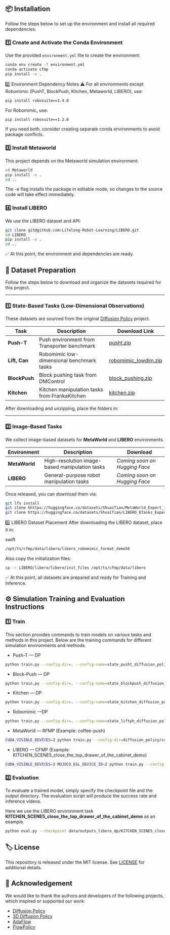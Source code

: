 ## 📦 Installation

Follow the steps below to set up the environment and install all required dependencies.

### 1️⃣ Create and Activate the Conda Environment
Use the provided `environment.yml` file to create the environment:
```bash
conda env create -f environment.yml
conda activate cfmp
pip install -e .
```
2️⃣ Environment Dependency Notes ⚠️
For all environments except Robomimic (PushT, BlockPush, Kitchen, Metaworld, LIBERO), use:
```bash
pip install robosuite==1.4.0
```
For Robomimic, use:

```bash
pip install robosuite==1.2.0
```
If you need both, consider creating separate conda environments to avoid package conflicts.

### 3️⃣ Install Metaworld
This project depends on the Metaworld simulation environment:

```bash
cd Metaworld
pip install -e .
cd ..
```
The -e flag installs the package in editable mode, so changes to the source code will take effect immediately.

### 4️⃣ Install LIBERO
We use the LIBERO dataset and API:

```bash
git clone git@github.com:Lifelong-Robot-Learning/LIBERO.git
cd LIBERO
pip install -e .
cd ..
```
✅ At this point, the environment and dependencies are ready. 

## 📁 Dataset Preparation

Follow the steps below to download and organize the datasets required for this project.

---

### 1️⃣ State-Based Tasks (Low-Dimensional Observations)
These datasets are sourced from the original [Diffusion Policy](https://diffusion-policy.cs.columbia.edu/) project.

| Task          | Description                                           | Download Link |
|---------------|-------------------------------------------------------|---------------|
| **Push-T**    | Push environment from Transporter benchmark           | [pusht.zip](https://diffusion-policy.cs.columbia.edu/data/training/pusht.zip) |
| **Lift, Can** | Robomimic low-dimensional benchmark tasks              | [robomimic_lowdim.zip](https://diffusion-policy.cs.columbia.edu/data/training/robomimic_lowdim.zip) |
| **BlockPush** | Block pushing task from DMControl                      | [block_pushing.zip](https://diffusion-policy.cs.columbia.edu/data/training/block_pushing.zip) |
| **Kitchen**   | Kitchen manipulation tasks from FrankaKitchen          | [kitchen.zip](https://diffusion-policy.cs.columbia.edu/data/training/kitchen.zip) |

After downloading and unzipping, place the folders in:


---

### 2️⃣ Image-Based Tasks
We collect image-based datasets for **MetaWorld** and **LIBERO** environments.

| Environment  | Description                               | Download |
|--------------|-------------------------------------------|----------|
| **MetaWorld**| High-resolution image-based manipulation tasks | *Coming soon on Hugging Face* |
| **LIBERO**   | General-purpose robot manipulation tasks  | *Coming soon on Hugging Face* |

Once released, you can download them via:
```bash
git lfs install
git clone hhttps://huggingface.co/datasets/ShuaiTian/MetaWorld_Expert_10_Demos
git clone https://huggingface.co/datasets/ShuaiTian/LIBERO_6Tasks_Expert_50_Demos
```
3️⃣ LIBERO Dataset Placement
After downloading the LIBERO dataset, place it in:

swift
```bash
/opt/ts/cfmp/data/libero/libero_robomimic_format_demo50
```
Also copy the initialization files:

```bash
cp -r LIBERO/libero/libero/init_files /opt/ts/cfmp/data/libero
```
✅ At this point, all datasets are prepared and ready for Training and Inference.


## ⚙️ Simulation Training and Evaluation Instructions

### 1️⃣ Train
This section provides commands to train models on various tasks and methods in this project. Below are the training commands for different simulation environments and methods.

* Push-T — DP
```bash
python train.py --config-dir=. --config-name=state_pusht_diffusion_policy_cnn.yaml training.seed=42 training.device=cuda:2 hydra.run.dir='data/outputs/${now:%Y.%m.%d}/${now:%H.%M.%S}_${name}_${task_name}'
```
* Block-Push — DP
```bash
python train.py --config-dir=. --config-name=state_blockpush_diffusion_policy_cnn.yaml training.seed=42 training.device=cuda:3 hydra.run.dir='data/outputs/${now:%Y.%m.%d}/${now:%H.%M.%S}_${name}_${task_name}'
```
* Kitchen — DP
```bash
python train.py --config-dir=. --config-name=state_kitchen_diffusion_policy_cnn.yaml training.seed=42 training.device=cuda:3 hydra.run.dir='data/outputs/${now:%Y.%m.%d}/${now:%H.%M.%S}_${name}_${task_name}'
```
* Robomimic —DP
```bash
python train.py --config-dir=. --config-name=state_liftph_diffusion_policy_cnn.yaml training.seed=42 training.device=cuda:3 hydra.run.dir='data/outputs/${now:%Y.%m.%d}/${now:%H.%M.%S}_${name}_${task_name}'
```
* MetaWorld — RFMP (Example: coffee-push)
```bash
CUDA_VISIBLE_DEVICES=2 python train.py --config-dir=diffusion_policy/config --config-name=mw_fm.yaml training.device=cuda:0 training.seed=1 taskn="coffee-push"
```
* LIBERO — CFMP (Example: KITCHEN_SCENE5_close_the_top_drawer_of_the_cabinet_demo)
```bash
CUDA_VISIBLE_DEVICES=2 MUJOCO_EGL_DEVICE_ID=2 python train.py --config-name=libero_cfm task.task_name=libero_90 task=libero_image_abs task.dataset_type="KITCHEN_SCENE5_close_the_top_drawer_of_the_cabinet_demo" training.device=cuda:0 taskn="KITCHEN_SCENE5_close_the_top_drawer_of_the_cabinet_demo"
```

### 2️⃣ Evaluation

To evaluate a trained model, simply specify the checkpoint file and the output directory. The evaluation script will produce the success rate and inference videos. 

Here we use the LIBERO environment task **KITCHEN_SCENE5_close_the_top_drawer_of_the_cabinet_demo** as an example.

```bash
python eval.py --checkpoint data/outputs_libero_dp/KITCHEN_SCENE5_close_the_top_drawer_of_the_cabinet_demo/checkpoints/epoch=0000-test_mean_score=0.980.ckpt -o data/KITCHEN_SCENE5_close_the_top_drawer_of_the_cabinet_demo_eval_output
```


## 🏷️ License
This repository is released under the MIT license. See [LICENSE](LICENSE) for additional details.


## 🙏 Acknowledgement
We would like to thank the authors and developers of the following projects, which inspired or supported our work:

- [Diffusion Policy](https://github.com/real-stanford/diffusion_policy)
- [3D Diffusion Policy](https://github.com/YanjieZe/3D-Diffusion-Policy)
- [AdaFlow](https://github.com/hxixixh/AdaFlow)
- [FlowPolicy](https://github.com/zql-kk/FlowPolicy)